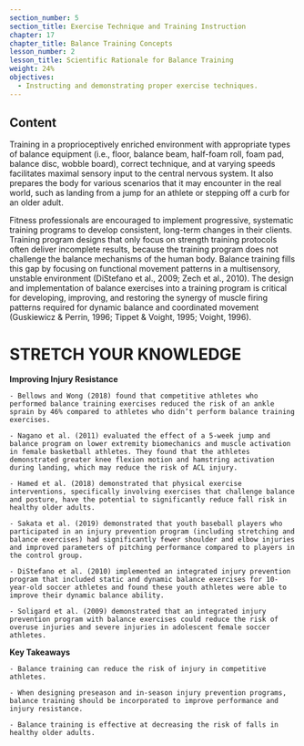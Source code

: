```yaml
---
section_number: 5
section_title: Exercise Technique and Training Instruction
chapter: 17
chapter_title: Balance Training Concepts
lesson_number: 2
lesson_title: Scientific Rationale for Balance Training
weight: 24%
objectives:
  - Instructing and demonstrating proper exercise techniques.
---
```


## Content
Training in a proprioceptively enriched environment with appropriate types of balance equipment (i.e., floor, balance beam, half-foam roll, foam pad, balance disc, wobble board), correct technique, and at varying speeds facilitates maximal sensory input to the central nervous system. It also prepares the body for various scenarios that it may encounter in the real world, such as landing from a jump for an athlete or stepping off a curb for an older adult.

Fitness professionals are encouraged to implement progressive, systematic training programs to develop consistent, long-term changes in their clients. Training program designs that only focus on strength training protocols often deliver incomplete results, because the training program does not challenge the balance mechanisms of the human body. Balance training fills this gap by focusing on functional movement patterns in a multisensory, unstable environment (DiStefano et al., 2009; Zech et al., 2010). The design and implementation of balance exercises into a training program is critical for developing, improving, and restoring the synergy of muscle firing patterns required for dynamic balance and coordinated movement (Guskiewicz & Perrin, 1996; Tippet & Voight, 1995; Voight, 1996).

# STRETCH YOUR KNOWLEDGE

**Improving Injury Resistance**

	- Bellows and Wong (2018) found that competitive athletes who performed balance training exercises reduced the risk of an ankle sprain by 46% compared to athletes who didn’t perform balance training exercises.

	- Nagano et al. (2011) evaluated the effect of a 5-week jump and balance program on lower extremity biomechanics and muscle activation in female basketball athletes. They found that the athletes demonstrated greater knee flexion motion and hamstring activation during landing, which may reduce the risk of ACL injury.

	- Hamed et al. (2018) demonstrated that physical exercise interventions, specifically involving exercises that challenge balance and posture, have the potential to significantly reduce fall risk in healthy older adults.

	- Sakata et al. (2019) demonstrated that youth baseball players who participated in an injury prevention program (including stretching and balance exercises) had significantly fewer shoulder and elbow injuries and improved parameters of pitching performance compared to players in the control group.

	- DiStefano et al. (2010) implemented an integrated injury prevention program that included static and dynamic balance exercises for 10-year-old soccer athletes and found these youth athletes were able to improve their dynamic balance ability.

	- Soligard et al. (2009) demonstrated that an integrated injury prevention program with balance exercises could reduce the risk of overuse injuries and severe injuries in adolescent female soccer athletes.

**Key Takeaways**

	- Balance training can reduce the risk of injury in competitive athletes.

	- When designing preseason and in-season injury prevention programs, balance training should be incorporated to improve performance and injury resistance.

	- Balance training is effective at decreasing the risk of falls in healthy older adults.